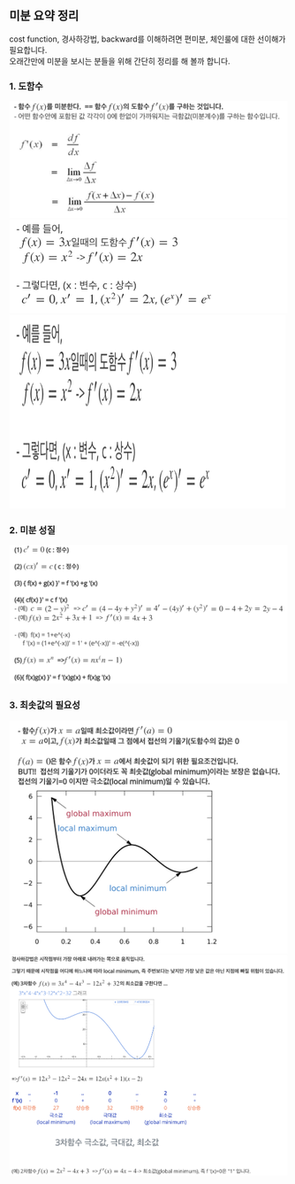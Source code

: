 ## 미분 요약 정리
cost function, 경사하강법, backward를 이해하려면 편미분, 체인룰에 대한 선이해가 필요합니다.<br>
오래간만에 미분을 보시는 분들을 위해 간단히 정리를 해 볼까 합니다. <br>

### 1. 도함수
![도함수](./image-math/1-derivative.png)
![도함수](./image-math/2-derivative.png)
<img src="./image-math/2-derivative.png" width=500 height=350>

### 2. 미분 성질
![도함수](./image-math/3-derivative.png)

### 3. 최솟값의 필요성
![도함수](./image-math/4-derivative.png)
![도함수](./image-math/5-derivative.png)

